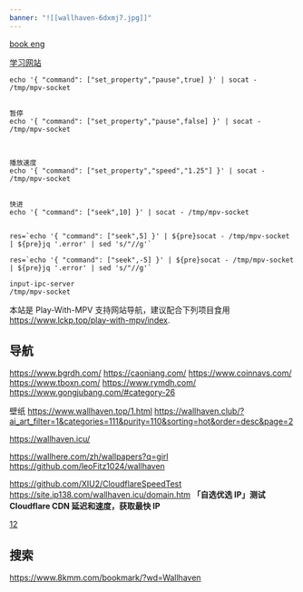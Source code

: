 ```yaml
---
banner: "![[wallhaven-6dxmj7.jpg]]"
---
```




[book eng](https://www.wowebook.org/)

[学习网站](https://www.geeksforgeeks.org/)







```
echo '{ "command": ["set_property","pause",true] }' | socat - /tmp/mpv-socket


暂停
echo '{ "command": ["set_property","pause",false] }' | socat - /tmp/mpv-socket



播放速度
echo '{ "command": ["set_property","speed","1.25"] }' | socat - /tmp/mpv-socket


快进
echo '{ "command": ["seek",10] }' | socat - /tmp/mpv-socket


res=`echo '{ "command": ["seek",5] }' | ${pre}socat - /tmp/mpv-socket | ${pre}jq '.error' | sed 's/"//g'`

res=`echo '{ "command": ["seek",-5] }' | ${pre}socat - /tmp/mpv-socket | ${pre}jq '.error' | sed 's/"//g'`

input-ipc-server
/tmp/mpv-socket
```



本站是 Play-With-MPV 支持网站导航，建议配合下列项目食用
https://www.lckp.top/play-with-mpv/index.

## 导航

https://www.bgrdh.com/
https://caoniang.com/
https://www.coinnavs.com/
https://www.tboxn.com/
https://www.rymdh.com/
https://www.gongjubang.com/#category-26





壁纸
https://www.wallhaven.top/1.html
https://wallhaven.club/?ai_art_filter=1&categories=111&purity=110&sorting=hot&order=desc&page=2

https://wallhaven.icu/

https://wallhere.com/zh/wallpapers?q=girl
https://github.com/leoFitz1024/wallhaven


https://github.com/XIU2/CloudflareSpeedTest
https://site.ip138.com/wallhaven.icu/domain.htm
**「自选优选 IP」测试 Cloudflare CDN 延迟和速度，获取最快 IP**



[12](https://wallhaven.club/?ai_art_filter=1&categories=111&purity=110&sorting=hot&order=desc&page=5)

## 搜索

https://www.8kmm.com/bookmark/?wd=Wallhaven





